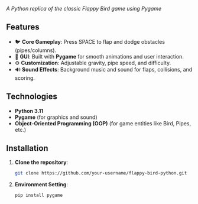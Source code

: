 *A Python replica of the classic Flappy Bird game using Pygame*

## Features
- 🐦 **Core Gameplay**: Press SPACE to flap and dodge obstacles (pipes/columns).
- 🎨 **GUI**: Built with **Pygame** for smooth animations and user interaction.
- ⚙️ **Customization**: Adjustable gravity, pipe speed, and difficulty.
- 🔊 **Sound Effects**: Background music and sound for flaps, collisions, and scoring.

## Technologies
- **Python 3.11**
- **Pygame** (for graphics and sound) 
- **Object-Oriented Programming (OOP)** (for game entities like Bird, Pipes, etc.)

## Installation
1. **Clone the repository**:
   ```bash
   git clone https://github.com/your-username/flappy-bird-python.git
2. **Environment Setting**:
   ```bash
   pip install pygame

